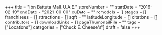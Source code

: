 +++
title = "Ibn Battuta Mall, U.A.E."
storeNumber = ""
startDate = "2016-02-19"
endDate = "2021-00-00"
cuDate = ""
remodels = []
stages = []
franchisees = []
attractions = []
sqft = ""
latitudeLongitude = []
citations = []
contributors = []
downloadLinks = []
pageThumbnailFile = ""
tags = ["Locations"]
categories = ["Chuck E. Cheese's"]
draft = false
+++
